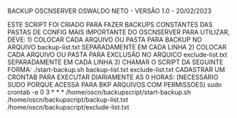 BACKUP OSCNSERVER
OSWALDO NETO - VERSÃO 1.0 - 20/02/2023


ESTE SCRIPT FOI CRIADO PARA FAZER BACKUPS CONSTANTES DAS PASTAS DE CONFIG MAIS IMPORTANTE DO OSCNSERVER
PARA UTILIZAR, DEVE:
    1) COLOCAR CADA ARQUIVO OU PASTA PARA BACKUP NO ARQUIVO backup-list.txt SEPARADAMENTE EM CADA LINHA
    2) COLOCAR CADA ARQUIVO OU PASTA PARA EXCLUSÃO NO ARQUICO exclude-list.txt SEPARADAMENTE EM CADA LINHA
    3) CHAMAR O SCRIPT DA SEGUINTE FORMA: ./start-backup.sh backup-list.txt exclude-list.txt
CADASTRAR UM CRONTAB PARA EXECUTAR DIARIAMENTE AS 0 HORAS: (NECESSÁRIO SUDO PORQUE ACESSA PARA BKP ARQUIVOS COM PERMISSOES)
    sudo crontab -e 
    0 3 * * * /home/oscn/backupscript/start-backup.sh /home/oscn/backupscript/backup-list.txt /home/oscn/backupscript/exclude-list.txt
